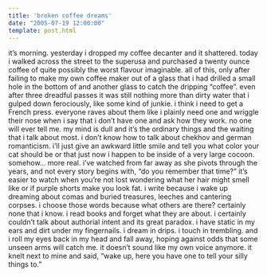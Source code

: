 ```yaml
---
title: 'broken coffee dreams'
date: "2005-07-19 12:00:00"
template: post.html
---
```


it’s morning. yesterday i dropped my coffee decanter and it shattered. today i walked across the street to the superusa and purchased a twenty ounce coffee of quite possibly the worst flavour imaginable. all of this, only after failing to make my own coffee maker out of a glass that i had drilled a small hole in the bottom of and another glass to catch the dripping “coffee”. even after three dreadful passes it was still nothing more than dirty water that i gulped down ferociously, like some kind of junkie. i think i need to get a French press. everyone raves about them like i plainly need one and wriggle their nose when i say that i don’t have one and ask how they work. no one will ever tell me. my mind is dull and it’s the ordinary things and the waiting that i talk about most. i don’t know how to talk about chekhov and german romanticism. i’ll just give an awkward little smile and tell you what color your cat should be or that just now i happen to be inside of a very large cocoon. somehow… more real. i’ve watched from far away as she pivots through the years, and not every story begins with, “do you remember that time?” it’s easier to watch when you’re not lost wondering what her hair might smell like or if purple shorts make you look fat. i write because i wake up dreaming about comas and buried treasures, leeches and cantering corpses. i choose those words because what others are there? certainly none that i know. i read books and forget what they are about. i certainly couldn’t talk about authorial intent and its great paradox. i have static in my ears and dirt under my fingernails. i dream in drips. i touch in trembling. and i roll my eyes back in my head and fall away, hoping against odds that some unseen arms will catch me. it doesn’t sound like my own voice anymore. it knelt next to mine and said, “wake up, here you have one to tell your silly things to.”